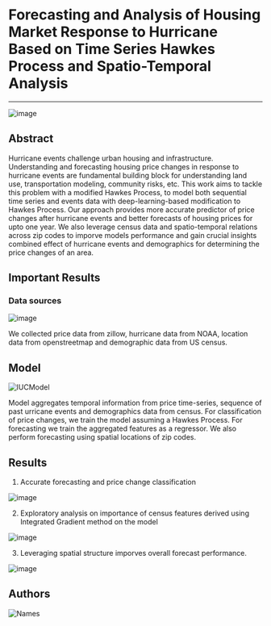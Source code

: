 # Forecasting and Analysis of Housing Market Response to Hurricane Based on Time Series Hawkes Process and Spatio-Temporal Analysis
---
![image](https://user-images.githubusercontent.com/14800775/233230348-7e5ec137-2d84-4661-bb45-bdc1924dc8db.png)

## Abstract

Hurricane events challenge urban housing and infrastructure. Understanding and forecasting housing
price changes in response to hurricane events are fundamental building block
for understanding land use, transportation modeling, community risks, etc. This work aims to tackle this problem with a modified
Hawkes Process, to model both sequential time series and events
data with deep-learning-based modification to Hawkes Process. Our approach provides more accurate predictor of price changes after hurricane events and better forecasts of housing prices for upto one year.
We also leverage census data and spatio-temporal relations across zip codes to imporve models performance and gain crucial insights combined effect of hurricane events and demographics
for determining the price changes of an area.


## Important Results

### Data sources
![image](https://user-images.githubusercontent.com/14800775/233231623-13f1c8ce-747b-44d8-9313-fb5fa5f7b9b0.png)

We collected price data from zillow, hurricane data from NOAA, location data from openstreetmap and demographic data from US census.

## Model

![IUCModel](https://user-images.githubusercontent.com/14800775/233233455-c58b451b-d650-4bbf-9081-459d9e187092.png)

Model aggregates temporal information from price time-series, sequence of past urricane events and demographics data from census.
For classification of price changes, we train the model assuming a Hawkes Process. 
For forecasting we train the aggregated features as a regressor. We also perform forecasting using spatial locations of zip codes.

## Results

1. Accurate forecasting and price change classification

![image](https://user-images.githubusercontent.com/14800775/233233773-6c97a2fe-6b05-42cd-95c2-d259934c8670.png)

2. Exploratory analysis on importance of census features derived using Integrated Gradient method on the model

![image](https://user-images.githubusercontent.com/14800775/233233953-ba8af37f-79fd-4ae1-a5b0-4f2c83b55211.png)

3. Leveraging spatial structure imporves overall forecast performance.

![image](https://user-images.githubusercontent.com/14800775/233234141-aba3105f-ee88-4927-a18b-2b16c9ffc544.png)

## Authors
![Names](https://user-images.githubusercontent.com/14800775/233234842-9069018c-76b7-4947-9041-03ff4dd92428.png)

